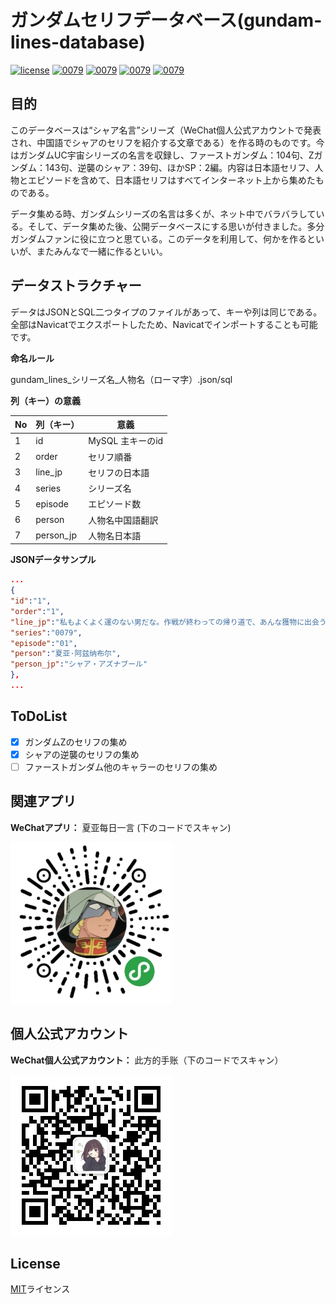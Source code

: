 # ガンダムセリフデータベース(gundam-lines-database)

[![license](https://img.shields.io/github/license/mashape/apistatus.svg?style=flat-square)]()
[![0079](https://img.shields.io/badge/0079-104-blue.svg?style=flat-square)]()
[![0079](https://img.shields.io/badge/Z-143-blue.svg?style=flat-square)]()
[![0079](https://img.shields.io/badge/0093-39-blue.svg?style=flat-square)]()
[![0079](https://img.shields.io/badge/sp-2-blue.svg?style=flat-square)]()

## 目的
このデータベースは“シャア名言”シリーズ（WeChat個人公式アカウントで発表され、中国語でシャアのセリフを紹介する文章である）を作る時のものです。今はガンダムUC宇宙シリーズの名言を収録し、ファーストガンダム：104句、Zガンダム：143句、逆襲のシャア：39句、ほかSP：2編。内容は日本語セリフ、人物とエピソードを含めて、日本語セリフはすべてインターネット上から集めたものである。

データ集める時、ガンダムシリーズの名言は多くが、ネット中でバラバラしている。そして、データ集めた後、公開データベースにする思いが付きました。多分ガンダムファンに役に立つと思ている。このデータを利用して、何かを作るといいが、またみんなで一緒に作るといい。

## データストラクチャー
データはJSONとSQL二つタイプのファイルがあって、キーや列は同じである。全部はNavicatでエクスポートしたため、Navicatでインポートすることも可能です。

**命名ルール**

gundam_lines_シリーズ名_人物名（ローマ字）.json/sql

**列（キー）の意義**

No | 列（キー） | 意義
---- | ----- | ---- 
1 | id | MySQL 主キーのid 
2 | order | セリフ順番
3 | line_jp | セリフの日本語
4 | series | シリーズ名 
5 | episode | エピソード数
6 | person | 人物名中国語翻訳
7 | person_jp | 人物名日本語

**JSONデータサンプル**
```json
...
{
"﻿id":"1",
"order":"1",
"line_jp":"私もよくよく運のない男だな。作戦が終わっての帰り道で、あんな獲物に出会うなどとは",
"series":"0079",
"episode":"01",
"person":"夏亚·阿兹纳布尔",
"person_jp":"シャア・アズナブール"
},
...
```

## ToDoList
- [x] ガンダムZのセリフの集め 
- [x] シャアの逆襲のセリフの集め
- [ ] ファーストガンダム他のキャラーのセリフの集め

## 関連アプリ
**WeChatアプリ：** 夏亚每日一言 (下のコードでスキャン)

![](./img/wechat-app.jpg)

## 個人公式アカウント
**WeChat個人公式アカウント：** 此方的手账（下のコードでスキャン）

![](./img/wechat-qr.jpg)

## License
[MIT](./LICENSE)ライセンス
